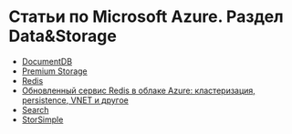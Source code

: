 Статьи по Microsoft Azure. Раздел Data&Storage 
==========
<ul>
<li><a href="https://github.com/SychevIgor/blog/tree/master/Azure/Data%26Storage/DocumentDB">DocumentDB</a></li>
<li><a href="https://github.com/SychevIgor/blog/tree/master/Azure/Data%26Storage/PremiumStorage">Premium Storage</a></li>
<li><a href="https://github.com/SychevIgor/blog/tree/master/Azure/Data%26Storage/Redis">Redis</a></li>
<li><a href="https://github.com/SychevIgor/blog/tree/master/Azure/Data%26Storage/Redis2">Обновленный сервис Redis в облаке Azure: кластеризация, persistence, VNET и другое</a></li>
<li><a href="https://github.com/SychevIgor/blog/tree/master/Azure/Data%26Storage/SearchApi">Search</a></li>
<li><a href="https://github.com/SychevIgor/blog/tree/master/Azure/Data%26Storage/StorSimple">StorSimple</a></li>
</ul>
